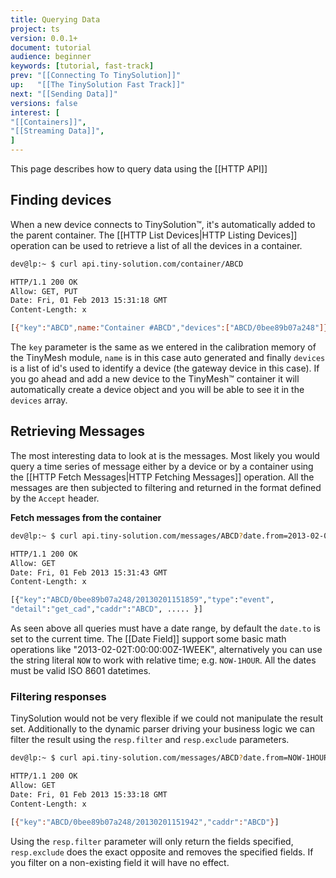 ```yaml
---
title: Querying Data
project: ts
version: 0.0.1+
document: tutorial
audience: beginner
keywords: [tutorial, fast-track]
prev: "[[Connecting To TinySolution]]"
up:   "[[The TinySolution Fast Track]]"
next: "[[Sending Data]]"
versions: false
interest: [
"[[Containers]]",
"[[Streaming Data]]",
]
---
```


This page describes how to query data using the [[HTTP API]]

## Finding devices

When a new device connects to TinySolution™, it's automatically added
to the parent container. The [[HTTP List Devices|HTTP Listing Devices]]
operation can be used to retrieve a list of all the devices in a container.

```bash
dev@lp:~ $ curl api.tiny-solution.com/container/ABCD

HTTP/1.1 200 OK
Allow: GET, PUT
Date: Fri, 01 Feb 2013 15:31:18 GMT
Content-Length: x

[{"key":"ABCD",name:"Container #ABCD","devices":["ABCD/0bee89b07a248"]}]
```

The `key` parameter is the same as we entered in the calibration
memory of the TinyMesh module, `name` is in this case auto generated and
finally `devices` is a list of id's used to identify a device (the
gateway device in this case). If you go ahead and add a new device to
the TinyMesh™ container it will automatically create a device object
and you will be able to see it in the `devices` array.

## Retrieving Messages

The most interesting data to look at is the messages. Most likely you
would query a time series of message either by a device or by a
container using the [[HTTP Fetch Messages|HTTP Fetching Messages]] operation. All the
messages are then subjected to filtering and returned in the format
defined by the `Accept` header.

**Fetch messages from the container**

```bash
dev@lp:~ $ curl api.tiny-solution.com/messages/ABCD?date.from=2013-02-02T00:00:00Z

HTTP/1.1 200 OK
Allow: GET
Date: Fri, 01 Feb 2013 15:31:43 GMT
Content-Length: x

[{"key":"ABCD/0bee89b07a248/20130201151859","type":"event",
"detail":"get_cad","caddr":"ABCD", ..... }]
```

As seen above all queries must have a date range, by default the
`date.to` is set to the current time. The [[Date Field]] support some basic
math operations like "2013-02-02T:00:00:00Z-1WEEK", alternatively you
can use the string literal `NOW` to work with relative time; e.g.
`NOW-1HOUR`. All the dates must be valid ISO 8601 datetimes.

### Filtering responses

TinySolution would not be very flexible if we could not manipulate the
result set. Additionally to the dynamic parser driving your business logic
we can filter the result using the `resp.filter` and `resp.exclude` parameters.

```bash
dev@lp:~ $ curl api.tiny-solution.com/messages/ABCD?date.from=NOW-1HOUR&resp.filter=key,caddr

HTTP/1.1 200 OK
Allow: GET
Date: Fri, 01 Feb 2013 15:33:18 GMT
Content-Length: x

[{"key":"ABCD/0bee89b07a248/20130201151942","caddr":"ABCD"}]
```

Using the `resp.filter` parameter will only return the fields specified,
`resp.exclude` does the exact opposite and removes the specified fields.
If you filter on a non-existing field it will have no effect.
